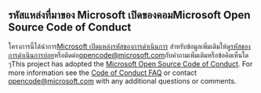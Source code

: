 ## <a name="microsoft-open-source-code-of-conduct"></a><span data-ttu-id="d3382-101">รหัสแหล่งที่มาของ Microsoft เปิดของคอม</span><span class="sxs-lookup"><span data-stu-id="d3382-101">Microsoft Open Source Code of Conduct</span></span>
<span data-ttu-id="d3382-p101">โครงการนี้ได้นำการ[Microsoft เปิดแหล่งรหัสของการดำเนินการ](https://opensource.microsoft.com/codeofconduct/) สำหรับข้อมูลเพิ่มเติมให้ดู[รหัสของการดำเนินการบ่อย](https://opensource.microsoft.com/codeofconduct/faq/)หรือติดต่อ[opencode@microsoft.com](mailto:opencode@microsoft.com)กับคำถามเพิ่มเติมหรือข้อคิดเห็นใด ๆ</span><span class="sxs-lookup"><span data-stu-id="d3382-p101">This project has adopted the [Microsoft Open Source Code of Conduct](https://opensource.microsoft.com/codeofconduct/). For more information see the [Code of Conduct FAQ](https://opensource.microsoft.com/codeofconduct/faq/) or contact [opencode@microsoft.com](mailto:opencode@microsoft.com) with any additional questions or comments.</span></span>